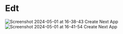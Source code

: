 # Edt
![Screenshot 2024-05-01 at 16-38-43 Create Next App](https://github.com/judilegend/Edt/assets/134144872/a5906922-94d4-4db4-9e3f-0c59e8819cbf)
![Screenshot 2024-05-01 at 16-41-54 Create Next App](https://github.com/judilegend/Edt/assets/134144872/7b762d1e-ff58-4d45-89d0-679fdcdc94dd)
